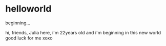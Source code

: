 # helloworld
beginning...

hi, friends, Julia here, i'm 22years old and i'm beginning in this new world
good luck for me
xoxo
